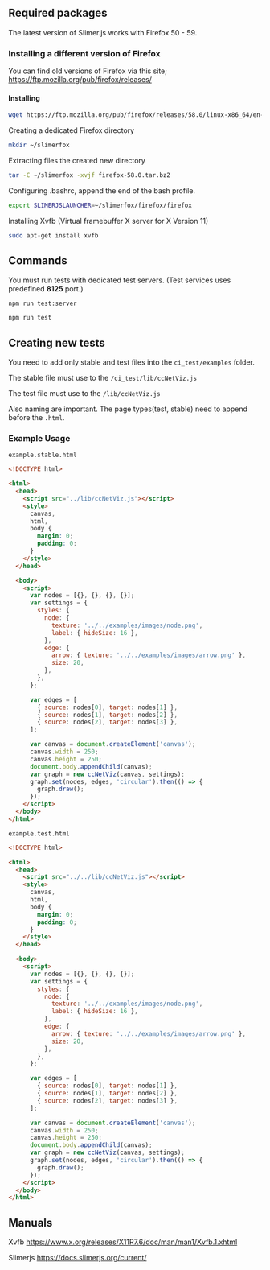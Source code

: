 ## Required packages

The latest version of Slimer.js works with Firefox 50 - 59.

### Installing a different version of Firefox

You can find old versions of Firefox via this site;
https://ftp.mozilla.org/pub/firefox/releases/

#### Installing

```bash
wget https://ftp.mozilla.org/pub/firefox/releases/58.0/linux-x86_64/en-US/firefox-58.0.tar.bz2
```

Creating a dedicated Firefox directory

```bash
mkdir ~/slimerfox
```

Extracting files the created new directory

```bash
tar -C ~/slimerfox -xvjf firefox-58.0.tar.bz2
```

Configuring .bashrc, append the end of the bash profile.

```bash
export SLIMERJSLAUNCHER=~/slimerfox/firefox/firefox
```

Installing Xvfb (Virtual framebuffer X server for X Version 11)

```bash
sudo apt-get install xvfb
```

## Commands

You must run tests with dedicated test servers. (Test services uses predefined **8125** port.)

```bash
npm run test:server
```

```bash
npm run test
```

## Creating new tests

You need to add only stable and test files into the `ci_test/examples` folder.

The stable file must use to the `/ci_test/lib/ccNetViz.js`

The test file must use to the `/lib/ccNetViz.js`

Also naming are important. The page types(test, stable) need to append before the `.html`.

### Example Usage

`example.stable.html`

```html
<!DOCTYPE html>

<html>
  <head>
    <script src="../lib/ccNetViz.js"></script>
    <style>
      canvas,
      html,
      body {
        margin: 0;
        padding: 0;
      }
    </style>
  </head>

  <body>
    <script>
      var nodes = [{}, {}, {}, {}];
      var settings = {
        styles: {
          node: {
            texture: '../../examples/images/node.png',
            label: { hideSize: 16 },
          },
          edge: {
            arrow: { texture: '../../examples/images/arrow.png' },
            size: 20,
          },
        },
      };

      var edges = [
        { source: nodes[0], target: nodes[1] },
        { source: nodes[1], target: nodes[2] },
        { source: nodes[2], target: nodes[3] },
      ];

      var canvas = document.createElement('canvas');
      canvas.width = 250;
      canvas.height = 250;
      document.body.appendChild(canvas);
      var graph = new ccNetViz(canvas, settings);
      graph.set(nodes, edges, 'circular').then(() => {
        graph.draw();
      });
    </script>
  </body>
</html>
```

`example.test.html`

```html
<!DOCTYPE html>

<html>
  <head>
    <script src="../../lib/ccNetViz.js"></script>
    <style>
      canvas,
      html,
      body {
        margin: 0;
        padding: 0;
      }
    </style>
  </head>

  <body>
    <script>
      var nodes = [{}, {}, {}, {}];
      var settings = {
        styles: {
          node: {
            texture: '../../examples/images/node.png',
            label: { hideSize: 16 },
          },
          edge: {
            arrow: { texture: '../../examples/images/arrow.png' },
            size: 20,
          },
        },
      };

      var edges = [
        { source: nodes[0], target: nodes[1] },
        { source: nodes[1], target: nodes[2] },
        { source: nodes[2], target: nodes[3] },
      ];

      var canvas = document.createElement('canvas');
      canvas.width = 250;
      canvas.height = 250;
      document.body.appendChild(canvas);
      var graph = new ccNetViz(canvas, settings);
      graph.set(nodes, edges, 'circular').then(() => {
        graph.draw();
      });
    </script>
  </body>
</html>
```

## Manuals

Xvfb https://www.x.org/releases/X11R7.6/doc/man/man1/Xvfb.1.xhtml

Slimerjs https://docs.slimerjs.org/current/
